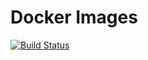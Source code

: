 # Docker Images

[![Build Status](https://travis-ci.org/mleko/dockerfile.svg?branch=master)](https://travis-ci.org/mleko/dockerfile)
